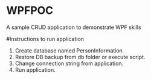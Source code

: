 # WPFPOC
A sample CRUD application to demonstrate WPF skills

#Instructions to run application
1. Create database named PersonInformation
2. Restore DB backup from db folder or execute script.
3. Change connection string from application.
4. Run application.
